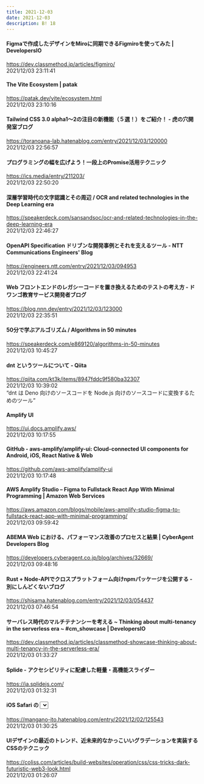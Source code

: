 ```yaml
---
title: 2021-12-03
date: 2021-12-03
description: B! 18
---
```


#### Figmaで作成したデザインをMiroに同期できるFigmiroを使ってみた | DevelopersIO
https://dev.classmethod.jp/articles/figmiro/<br>
2021/12/03 23:11:41<br>


#### The Vite Ecosystem | patak
https://patak.dev/vite/ecosystem.html<br>
2021/12/03 23:10:16<br>


#### Tailwind CSS 3.0 alpha1〜2の注目の新機能（５選！）をご紹介！ - 虎の穴開発室ブログ
https://toranoana-lab.hatenablog.com/entry/2021/12/03/120000<br>
2021/12/03 22:56:57<br>


#### プログラミングの幅を広げよう！一段上のPromise活用テクニック
https://ics.media/entry/211203/<br>
2021/12/03 22:50:20<br>


#### 深層学習時代の文字認識とその周辺 / OCR and related technologies in the Deep Learning era
https://speakerdeck.com/sansandsoc/ocr-and-related-technologies-in-the-deep-learning-era<br>
2021/12/03 22:46:27<br>


#### OpenAPI Specification ドリブンな開発事例とそれを支えるツール - NTT Communications Engineers' Blog
https://engineers.ntt.com/entry/2021/12/03/094953<br>
2021/12/03 22:41:24<br>


#### Web フロントエンドのレガシーコードを置き換えるためのテストの考え方 - ドワンゴ教育サービス開発者ブログ
https://blog.nnn.dev/entry/2021/12/03/123000<br>
2021/12/03 22:35:51<br>


#### 50分で学ぶアルゴリズム / Algorithms in 50 minutes
https://speakerdeck.com/e869120/algorithms-in-50-minutes<br>
2021/12/03 10:45:27<br>


#### dnt というツールについて - Qiita
https://qiita.com/kt3k/items/8947fddc9f580ba32307<br>
2021/12/03 10:39:02<br>
“dnt は Deno 向けのソースコードを Node.js 向けのソースコードに変換するためのツール”


#### Amplify UI
https://ui.docs.amplify.aws/<br>
2021/12/03 10:17:55<br>


#### GitHub - aws-amplify/amplify-ui: Cloud-connected UI components for Android, iOS, React Native & Web
https://github.com/aws-amplify/amplify-ui<br>
2021/12/03 10:17:48<br>


#### AWS Amplify Studio – Figma to Fullstack React App With Minimal Programming | Amazon Web Services
https://aws.amazon.com/blogs/mobile/aws-amplify-studio-figma-to-fullstack-react-app-with-minimal-programming/<br>
2021/12/03 09:59:42<br>


#### ABEMA Web における、パフォーマンス改善のプロセスと結果 | CyberAgent Developers Blog
https://developers.cyberagent.co.jp/blog/archives/32669/<br>
2021/12/03 09:48:16<br>


#### Rust + Node-APIでクロスプラットフォーム向けnpmパッケージを公開する - 別にしんどくないブログ
https://shisama.hatenablog.com/entry/2021/12/03/054437<br>
2021/12/03 07:46:54<br>


#### サーバレス時代のマルチテナンシーを考える ~ Thinking about multi-tenancy in the serverless era ~ #cm_showcase | DevelopersIO
https://dev.classmethod.jp/articles/classmethod-showcase-thinking-about-multi-tenancy-in-the-serverless-era/<br>
2021/12/03 01:33:27<br>


#### Splide - アクセシビリティに配慮した軽量・高機能スライダー
https://ja.splidejs.com/<br>
2021/12/03 01:32:31<br>


#### iOS Safari の <select> 要素は密かに変わっているのをご存知ですか - マンガ〜ノ伊藤ノ〜ト
https://mangano-ito.hatenablog.com/entry/2021/12/02/125543<br>
2021/12/03 01:30:25<br>


#### UIデザインの最近のトレンド、近未来的なかっこいいグラデーションを実装するCSSのテクニック
https://coliss.com/articles/build-websites/operation/css/css-tricks-dark-futuristic-web3-look.html<br>
2021/12/03 01:26:07<br>


